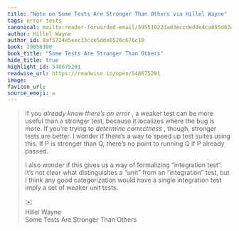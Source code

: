 ```yaml
---
title: "Note on Some Tests Are Stronger Than Others via Hillel Wayne"
tags: error tests
canonical: mailto:reader-forwarded-email/59551022dad3eccded4e4ca855d02e2f
author: Hillel Wayne
author_id: 8af5724e5eec33cce5dde0520c676c18
book: 29058308
book_title: "Some Tests Are Stronger Than Others"
hide_title: true
highlight_id: 548675201
readwise_url: https://readwise.io/open/548675201
image: 
favicon_url: 
source_emoji: ✉️
---
```


> If you *already know there’s an error* , a weaker test can be more useful than a stronger test, because it localizes where the bug is more. If you’re trying to *determine correctness* , though, stronger tests are better. I wonder if there’s a way to speed up test suites using this. If P is stronger than Q, there’s no point to running Q if P already passed.
> 
> I also wonder if this gives us a way of formalizing “integration test”. It’s not clear what distinguishes a “unit” from an “integration” test, but I think any good categorization would have a single integration test imply a set of weaker unit tests.
> <div class="quoteback-footer"><div class="quoteback-avatar"><span class="mini-emoji"> ✉️</span></div><div class="quoteback-metadata"><div class="metadata-inner"><span style="display:none">FROM:</span><div aria-label="Hillel Wayne" class="quoteback-author"> Hillel Wayne</div><div aria-label="Some Tests Are Stronger Than Others" class="quoteback-title"> Some Tests Are Stronger Than Others</div></div></div></div>